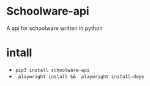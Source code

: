 
# Schoolware-api
A api for schoolware written in python

# intall
* ``` pip3 install schoolware-api ```
* ``` playwright install &&  playwright install-deps```

